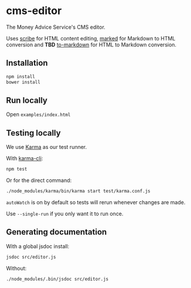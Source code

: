 # cms-editor

The Money Advice Service's CMS editor.

Uses [scribe](https://github.com/guardian/scribe/) for HTML content editing, [marked](https://github.com/chjj/marked) for Markdown to HTML conversion and **TBD** [to-markdown](https://github.com/domchristie/to-markdown) for HTML to Markdown conversion.

## Installation

```sh
npm install
bower install
```

## Run locally

Open `examples/index.html`

## Testing locally

We use [Karma](http://karma-runner.github.io) as our test runner.

With [karma-cli](https://www.npmjs.org/package/karma-cli):

```sh
npm test
```

Or for the direct command:

```sh
./node_modules/karma/bin/karma start test/karma.conf.js
```

`autoWatch` is on by default so tests will rerun whenever changes are made.

Use `--single-run` if you only want it to run once.

## Generating documentation

With a global jsdoc install:

```sh
jsdoc src/editor.js
```

Without:

```sh
./node_modules/.bin/jsdoc src/editor.js
```
